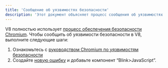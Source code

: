 ```yaml
---
title: 'Сообщение об уязвимостях безопасности'
description: 'Этот документ объясняет процесс сообщения об уязвимостях безопасности в V8.'
---
```

V8 полностью использует [процесс обеспечения безопасности Chromium](https://www.chromium.org/Home/chromium-security). Чтобы сообщить об уязвимости безопасности в V8, выполните следующие шаги:

1. Ознакомьтесь с [руководством Chromium по уязвимостям безопасности](https://www.chromium.org/Home/chromium-security/reporting-security-bugs)
1. Создайте [новую ошибку](https://bugs.chromium.org/p/chromium/issues/entry?template=Security%20Bug) и добавьте компонент “Blink>JavaScript”.
